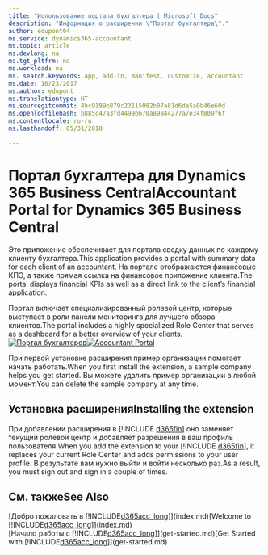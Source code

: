 ```yaml
---
title: "Использование портала бухгалтера | Microsoft Docs"
description: "Информация о расширении \"Портал бухгалтера\"."
author: edupont04
ms.service: dynamics365-accountant
ms.topic: article
ms.devlang: na
ms.tgt_pltfrm: na
ms.workload: na
ms. search.keywords: app, add-in, manifest, customize, accountant
ms.date: 10/23/2017
ms.author: edupont
ms.translationtype: HT
ms.sourcegitcommit: 4bc9199b879c23115082b07a81d6da5a0b46e60d
ms.openlocfilehash: b885c47a3fd4499b670a89844277a7e34f809f6f
ms.contentlocale: ru-ru
ms.lasthandoff: 05/31/2018

---
```

# <a name="accountant-portal-for-dynamics-365-business-central"></a><span data-ttu-id="f40b6-103">Портал бухгалтера для Dynamics 365 Business Central</span><span class="sxs-lookup"><span data-stu-id="f40b6-103">Accountant Portal for Dynamics 365 Business Central</span></span>
<span data-ttu-id="f40b6-104">Это приложение обеспечивает для портала сводку данных по каждому клиенту бухгалтера.</span><span class="sxs-lookup"><span data-stu-id="f40b6-104">This application provides a portal with summary data for each client of an accountant.</span></span> <span data-ttu-id="f40b6-105">На портале отображаются финансовые КПЭ, а также прямая ссылка на финансовое приложение клиента.</span><span class="sxs-lookup"><span data-stu-id="f40b6-105">The portal displays financial KPIs as well as a direct link to the client’s financial application.</span></span>  

<span data-ttu-id="f40b6-106">Портал включает специализированный ролевой центр, которые выступает в роли панели мониторинга для лучшего обзора клиентов.</span><span class="sxs-lookup"><span data-stu-id="f40b6-106">The portal includes a highly specialized Role Center that serves as a dashboard for a better overview of your clients.</span></span>  
<span data-ttu-id="f40b6-107">[![Портал бухгалтеров](./media/accountant-get-started/accountant-dashboard.png)](https://go.microsoft.com/fwlink/?linkid=851257)</span><span class="sxs-lookup"><span data-stu-id="f40b6-107">[![Accountant Portal](./media/accountant-get-started/accountant-dashboard.png)](https://go.microsoft.com/fwlink/?linkid=851257)</span></span>

<span data-ttu-id="f40b6-108">При первой установке расширения пример организации помогает начать работать.</span><span class="sxs-lookup"><span data-stu-id="f40b6-108">When you first install the extension, a sample company helps you get started.</span></span> <span data-ttu-id="f40b6-109">Вы можете удалить пример организации в любой момент.</span><span class="sxs-lookup"><span data-stu-id="f40b6-109">You can delete the sample company at any time.</span></span>  

## <a name="installing-the-extension"></a><span data-ttu-id="f40b6-110">Установка расширения</span><span class="sxs-lookup"><span data-stu-id="f40b6-110">Installing the extension</span></span>
<span data-ttu-id="f40b6-111">При добавлении расширения в [!INCLUDE [d365fin](includes/d365fin_md.md)] оно заменяет текущий ролевой центр и добавляет разрешения в ваш профиль пользователя.</span><span class="sxs-lookup"><span data-stu-id="f40b6-111">When you add the extension to your [!INCLUDE [d365fin](includes/d365fin_md.md)], it replaces your current Role Center and adds permissions to your user profile.</span></span> <span data-ttu-id="f40b6-112">В результате вам нужно выйти и войти несколько раз.</span><span class="sxs-lookup"><span data-stu-id="f40b6-112">As a result, you must sign out and sign in a couple of times.</span></span>  

## <a name="see-also"></a><span data-ttu-id="f40b6-113">См. также</span><span class="sxs-lookup"><span data-stu-id="f40b6-113">See Also</span></span>
<span data-ttu-id="f40b6-114">[Добро пожаловать в [!INCLUDE[d365acc_long](includes/d365acc_long_md.md)]](index.md)</span><span class="sxs-lookup"><span data-stu-id="f40b6-114">[Welcome to [!INCLUDE[d365acc_long](includes/d365acc_long_md.md)]](index.md)</span></span>  
<span data-ttu-id="f40b6-115">[Начало работы с [!INCLUDE[d365acc_long](includes/d365acc_long_md.md)]](get-started.md)</span><span class="sxs-lookup"><span data-stu-id="f40b6-115">[Get Started with [!INCLUDE[d365acc_long](includes/d365acc_long_md.md)]](get-started.md)</span></span>  

